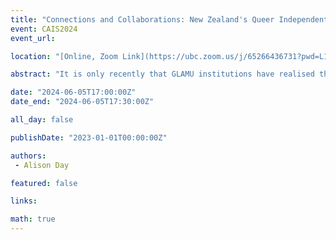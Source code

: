 ```yaml
---
title: "Connections and Collaborations: New Zealand's Queer Independent Archives and Communities and GLAMU Institutions"
event: CAIS2024
event_url: 

location: "[Online, Zoom Link](https://ubc.zoom.us/j/65266436731?pwd=L1dJRGwrYjNueldyUkFwZXZvc2dpUT09)"

abstract: "It is only recently that GLAMU institutions have realised the importance of collecting and documenting their queer communities. Developing connections with queer communities is vital to facilitate these endeavours to build sustainable and respectful relationships as well as collaborating with queer independent archives to preserve and make accessible their collections. Using a qualitative survey and interviews from selected New Zealand GLAMU institutions selected findings related to connections and collaborations demonstrated not only the necessity of establishing queer contacts but the importance of using queer, social and collegial networks to foster connections and collaborations."

date: "2024-06-05T17:00:00Z"
date_end: "2024-06-05T17:30:00Z"

all_day: false

publishDate: "2023-01-01T00:00:00Z"

authors:
 - Alison Day

featured: false

links:

math: true
---
```



